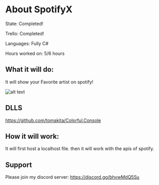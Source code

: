 # About SpotifyX
 State: Completed!
 
 Trello: Completed!
 
 Languages: Fully C#

 Hours worked on: 5/6 hours

## What it will do: 
It will show your Favorite artist on spotify!

![alt text](https://image.prntscr.com/image/Z7A4XzHhTyGI6uJo3gR-Kw.png)

## DLLS

https://github.com/tomakita/Colorful.Console


## How it will work:
It will first host a localhost file. then it will work with the apis of spotify.

## Support
Please join my discord server: https://discord.gg/bhvwMdQ5Su
